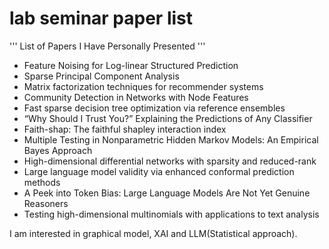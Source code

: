 # lab seminar paper list
'''
List of Papers I Have Personally Presented
'''

  - Feature Noising for Log-linear Structured Prediction
  - Sparse Principal Component Analysis
  - Matrix factorization techniques for recommender systems
  - Community Detection in Networks with Node Features
  - Fast sparse decision tree optimization via reference ensembles
  - “Why Should I Trust You?” Explaining the Predictions of Any Classifier
  - Faith-shap: The faithful shapley interaction index
  - Multiple Testing in Nonparametric Hidden Markov Models: An Empirical Bayes Approach
  - High-dimensional differential networks with sparsity and reduced-rank
  - Large language model validity via enhanced conformal prediction methods
  - A Peek into Token Bias: Large Language Models Are Not Yet Genuine Reasoners
  - Testing high-dimensional multinomials with applications to text analysis

I am interested in graphical model, XAI and LLM(Statistical approach).
